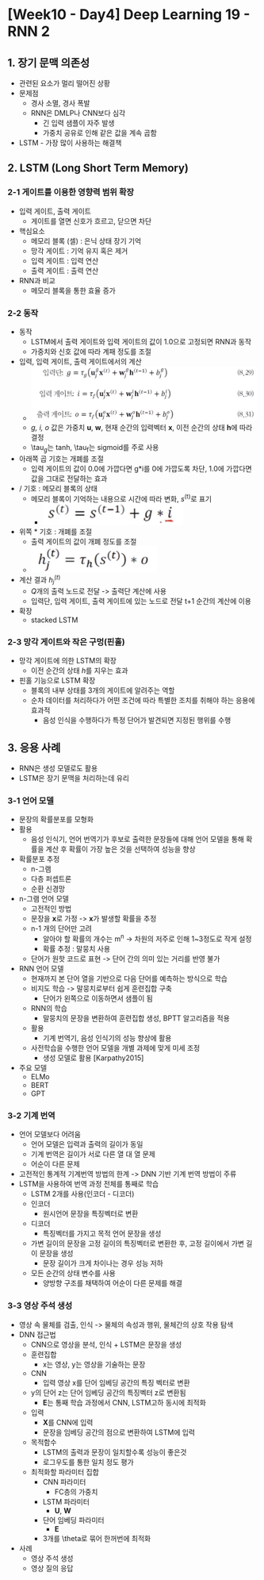# [Week10 - Day4] Deep Learning 19 - RNN 2

## 1. 장기 문맥 의존성
  - 관련된 요소가 멀리 떨어진 상황
  - 문제점
    - 경사 소멸, 경사 폭발
    - RNN은 DMLP나 CNN보다 심각
      - 긴 입력 샘플이 자주 발생
      - 가중치 공유로 인해 같은 값을 계속 곱함
  - LSTM - 가장 많이 사용하는 해결책

## 2. LSTM (Long Short Term Memory)
### 2-1 게이트를 이용한 영향력 범위 확장
  - 입력 게이트, 출력 게이트
    - 게이트를 열면 신호가 흐르고, 닫으면 차단
  - 핵심요소
    - 메모리 블록 (셀) : 은닉 상태 장기 기억
    - 망각 게이트 : 기억 유지 혹은 제거
    - 입력 게이트 : 입력 연산
    - 출력 게이트 : 출력 연산
  - RNN과 비교
    - 메모리 블록을 통한 효율 증가
  
### 2-2 동작 
  - 동작
    - LSTM에서 출력 게이트와 입력 게이트의 값이 1.0으로 고정되면 RNN과 동작
    - 가중치와 신호 값에 따라 계패 정도를 조절
  - 입력, 입력 게이트, 출력 게이트에서의 계산
    - ![image](image/9.png)
    - *g, i, o* 값은 가중치 **u**, **w**, 현재 순간의 입력벡터 **x**, 이전 순간의 상태 **h**에 따라 결정
    - \tau<sub>*g*</sub>는 tanh, \tau<sub>f</sub>는 sigmoid를 주로 사용
  - 아래쪽 곱 기호는 개폐를 조절
    - 입력 게이트의 값이 0.0에 가깝다면 g*i를 0에 가깝도록 차단, 1.0에 가깝다면 값을 그대로 전달하는 효과
  - / 기호 : 메모리 블록의 상태
    - 메모리 블록이 기억하는 내용으로 시간에 따라 변화, *s*<sup>(t)</sup>로 표기
      - ![image](image/10.png)
  - 위쪽 * 기호 : 개폐를 조절
    - 출력 게이트의 값이 개폐 정도를 조절
    - ![image](image/11.png)
  - 계산 결과 *h*<sub>*j*</sub><sup>(*t*)</sup>
    - *Q*개의 출력 노드로 전달 -> 출력단 계산에 사용
    - 입력단, 입력 게이트, 출력 게이트에 있는 노드로 전달 t+1 순간의 계산에 이용
  - 확장
    - stacked LSTM
### 2-3 망각 게이트와 작은 구멍(핀홀)
  - 망각 게이트에 의한 LSTM의 확장
    - 이전 순간의 상태 *h*를 지우는 효과
  - 핀홀 기능으로 LSTM 확장
    - 블록의 내부 상태를 3개의 게이트에 알려주는 역할
    - 순차 데이터를 처리하다가 어떤 조건에 따라 특별한 조치를 취해야 하는 응용에 효과적
      - 음성 인식을 수행하다가 특정 단어가 발견되면 지정된 행위를 수행

## 3. 응용 사례
  - RNN은 생성 모델로도 활용
  - LSTM은 장기 문맥을 처리하는데 유리

### 3-1 언어 모델
  - 문장의 확률분포를 모형화
  - 활용
    - 음성 인식기, 언어 번역기가 후보로 출력한 문장들에 대해 언어 모델을 통해 확률을 계산 후 확률이 가장 높은 것을 선택하여 성능을 향상
  - 확률분포 추정
    - n-그램
    - 다층 퍼셉트론
    - 순환 신경망
  - n-그램 언어 모델
    - 고전적인 방법
    - 문장을 **x**로 가정 -> **x**가 발생할 확률을 추정
    - n-1 개의 단어만 고려
      - 알아야 할 확률의 개수는 m<sup>n</sup> -> 차원의 저주로 인해 1~3정도로 작게 설정
      - 확률 추정 : 말뭉치 사용
    - 단어가 원핫 코드로 표현 -> 단어 간의 의미 있는 거리를 반영 불가
  - RNN 언어 모델
    - 현재까지 본 단어 열을 기반으로 다음 단어를 예측하는 방식으로 학습
    - 비지도 학습 -> 말뭉치로부터 쉽게 훈련집합 구축
      - 단어가 왼쪽으로 이동하면서 샘플이 됨
    - RNN의 학습
      - 말뭉치의 문장을 변환하여 훈련집합 생성, BPTT 알고리즘을 적용
    - 활용
      - 기계 번역기, 음성 인식기의 성능 향상에 활용
    - 사전학습을 수행한 언어 모델을 개별 과제에 맞게 미세 조정
      - 생성 모델로 활용 [Karpathy2015]
  - 주요 모델
    - ELMo
    - BERT
    - GPT
  
### 3-2 기계 번역
  - 언어 모델보다 어려움
    - 언어 모델은 입력과 출력의 길이가 동일
    - 기계 번역은 길이가 서로 다른 열 대 열 문제
    - 어순이 다른 문제
  - 고전적인 통계적 기계번역 방법의 한계 -> DNN 기반 기계 번역 방법이 주류
  - LSTM을 사용하여 번역 과정 전체를 통째로 학습
    - LSTM 2개를 사용(인코더 - 디코더)
    - 인코더
      - 원시언어 문장을 특징벡터로 변환
    - 디코더
      - 특징벡터를 가지고 목적 언어 문장을 생성
    - 가변 길이의 문장을 고정 길이의 특징벡터로 변환한 후, 고정 길이에서 가변 길이 문장을 생성
      - 문장 길이가 크게 차이나는 경우 성능 저하
    - 모든 순간의 상태 변수를 사용
      - 양방향 구조를 채택하여 어순이 다른 문제를 해결

### 3-3 영상 주석 생성
  - 영상 속 물체를 검출, 인식 -> 물체의 속성과 행위, 물체간의 상호 작용 탐색
  - DNN 접근법
    - CNN으로 영상을 분석, 인식 + LSTM은 문장을 생성
    - 훈련집합
      - x는 영상, y는 영상을 기술하는 문장
    - CNN
      - 입력 영상 x를 단어 임베딩 공간의 특징 벡터로 변환
    - y의 단어 z는 단어 임베딩 공간의 특징벡터 z로 변환됨
      - **E**는 통째 학습 과정에서 CNN, LSTM고하 동시에 최적화
    - 입력
      - **X**를 CNN에 입력
      - 문장을 임베딩 공간의 점으로 변환하여 LSTM에 입력
    - 목적함수
      - LSTM의 출력과 문장이 일치할수록 성능이 좋은것
      - 로그우도를 통한 일치 정도 평가
    - 최적화할 파라미터 집합
      - CNN 파라미터
        - FC층의 가중치
      - LSTM 파라미터
        - **U**, **W**
      - 단어 임베딩 파라미터
        - **E**
      - 3개를 \theta로 묶어 한꺼번에 최적화
  - 사례
    - 영상 주석 생성
    - 영상 질의 응답